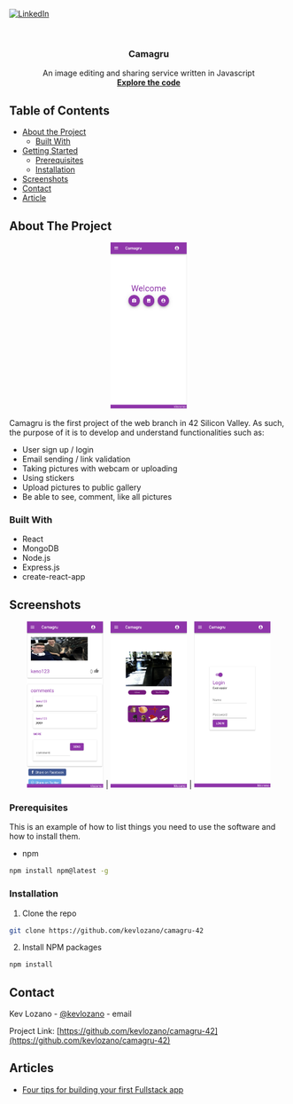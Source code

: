 [![LinkedIn][linkedin-shield]][linkedin-url]



<!-- PROJECT LOGO -->
<br />
<p align="center">

  <h3 align="center">Camagru</h3>

  <p align="center">
    An image editing and sharing service written in Javascript
    <br />
    <a href="https://github.com/kevlozano/camagru-42"><strong>Explore the code</strong></a>
    <br />
  </p>
</p>



<!-- TABLE OF CONTENTS -->
## Table of Contents

* [About the Project](#about-the-project)
  * [Built With](#built-with)
* [Getting Started](#getting-started)
  * [Prerequisites](#prerequisites)
  * [Installation](#installation)
* [Screenshots](#screenshots)
* [Contact](#contact)
* [Article](#articles)



<!-- ABOUT THE PROJECT -->
## About The Project
<p align="center">
  <img src="./images/screenshot.png" height=300px width=auto>
</p>
Camagru is the first project of the web branch in 42 Silicon Valley. As such, the purpose of it is to develop and understand functionalities such as: 

* User sign up / login
* Email sending / link validation
* Taking pictures with webcam or uploading
* Using stickers
* Upload pictures to public gallery
* Be able to see, comment, like all pictures



### Built With

* React
* MongoDB
* Node.js
* Express.js
* create-react-app



<!-- GETTING STARTED -->
## Screenshots

<p align="center">
  <img src="./images/screenshot3.png" height=300px width=auto> |
  <img src="./images/screenshot2.png" height=300px width=auto> |
  <img src="./images/screenshot4.png" height=300px width=auto>
</p>

### Prerequisites

This is an example of how to list things you need to use the software and how to install them.
* npm
```sh
npm install npm@latest -g
```

### Installation
 
1. Clone the repo
```sh
git clone https://github.com/kevlozano/camagru-42
```
2. Install NPM packages
```sh
npm install
```

<!-- CONTACT -->
## Contact

Kev Lozano - [@kevlozano](https://twitter.com/kevlozano) - email

Project Link: [https://github.com/kevlozano/camagru-42](https://github.com/kevlozano/camagru-42)



<!-- ACKNOWLEDGEMENTS -->
## Articles

* [Four tips for building your first Fullstack app](https://dev.to/kevlozano/four-tips-for-building-your-first-fullstack-app-from-a-beginner-s-perspective-53e7)


<!-- MARKDOWN LINKS & IMAGES -->
<!-- https://www.markdownguide.org/basic-syntax/#reference-style-links -->
[linkedin-shield]: https://img.shields.io/badge/-LinkedIn-black.svg?style=flat-square&logo=linkedin&colorB=555
[linkedin-url]: https://linkedin.com/in/kevinlozanolopez
[product-screenshot]: images/screenshot.png
